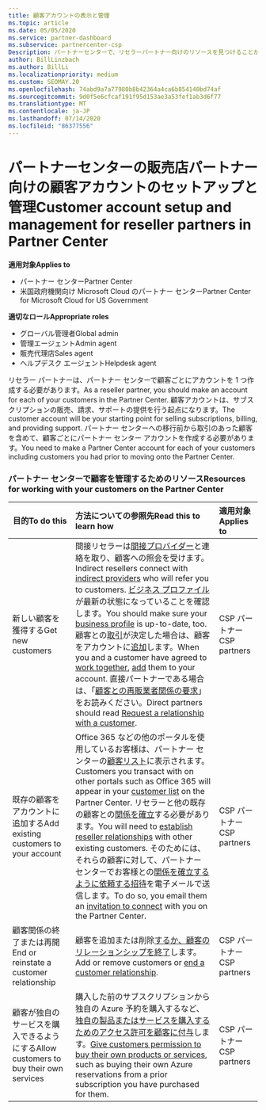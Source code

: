 ```yaml
---
title: 顧客アカウントの表示と管理
ms.topic: article
ms.date: 05/05/2020
ms.service: partner-dashboard
ms.subservice: partnercenter-csp
Description: パートナーセンターで、リセラーパートナー向けのリソースを見つけることができます。 これには、サブスクリプション、請求、またはオファーのサポートを販売する前の顧客アカウントの作成が含まれます。
author: BillLinzbach
ms.author: BillLi
ms.localizationpriority: medium
ms.custom: SEOMAY.20
ms.openlocfilehash: 74abd9a7a77980b8b42364a4ca6b854140bd74af
ms.sourcegitcommit: 9d0f5e6cfcaf191f95d153ae3a53fef1ab3d6f77
ms.translationtype: MT
ms.contentlocale: ja-JP
ms.lasthandoff: 07/14/2020
ms.locfileid: "86377556"
---
```

# <a name="customer-account-setup-and-management-for-reseller-partners-in-partner-center"></a><span data-ttu-id="79265-104">パートナーセンターの販売店パートナー向けの顧客アカウントのセットアップと管理</span><span class="sxs-lookup"><span data-stu-id="79265-104">Customer account setup and management for reseller partners in Partner Center</span></span>

<span data-ttu-id="79265-105">**適用対象**</span><span class="sxs-lookup"><span data-stu-id="79265-105">**Applies to**</span></span>

-  <span data-ttu-id="79265-106">パートナー センター</span><span class="sxs-lookup"><span data-stu-id="79265-106">Partner Center</span></span>
-  <span data-ttu-id="79265-107">米国政府機関向け Microsoft Cloud のパートナー センター</span><span class="sxs-lookup"><span data-stu-id="79265-107">Partner Center for Microsoft Cloud for US Government</span></span>

<span data-ttu-id="79265-108">**適切なロール**</span><span class="sxs-lookup"><span data-stu-id="79265-108">**Appropriate roles**</span></span>

- <span data-ttu-id="79265-109">グローバル管理者</span><span class="sxs-lookup"><span data-stu-id="79265-109">Global admin</span></span>
- <span data-ttu-id="79265-110">管理エージェント</span><span class="sxs-lookup"><span data-stu-id="79265-110">Admin agent</span></span>
- <span data-ttu-id="79265-111">販売代理店</span><span class="sxs-lookup"><span data-stu-id="79265-111">Sales agent</span></span>
- <span data-ttu-id="79265-112">ヘルプデスク エージェント</span><span class="sxs-lookup"><span data-stu-id="79265-112">Helpdesk agent</span></span>

<span data-ttu-id="79265-113">リセラー パートナーは、パートナー センターで顧客ごとにアカウントを 1 つ作成する必要があります。</span><span class="sxs-lookup"><span data-stu-id="79265-113">As a reseller partner, you should make an account for each of your customers in the Partner Center.</span></span> <span data-ttu-id="79265-114">顧客アカウントは、サブスクリプションの販売、請求、サポートの提供を行う起点になります。</span><span class="sxs-lookup"><span data-stu-id="79265-114">The customer account will be your starting point for selling subscriptions, billing, and providing support.</span></span> <span data-ttu-id="79265-115">パートナー センターへの移行前から取引のあった顧客を含めて、顧客ごとにパートナー センター アカウントを作成する必要があります。</span><span class="sxs-lookup"><span data-stu-id="79265-115">You need to make a Partner Center account for each of your customers including customers you had prior to moving onto the Partner Center.</span></span>

### <a name="resources-for-working-with-your-customers-on-the-partner-center"></a><span data-ttu-id="79265-116">パートナー センターで顧客を管理するためのリソース</span><span class="sxs-lookup"><span data-stu-id="79265-116">Resources for working with your customers on the Partner Center</span></span>

|<span data-ttu-id="79265-117">**目的**</span><span class="sxs-lookup"><span data-stu-id="79265-117">**To do this**</span></span>   |<span data-ttu-id="79265-118">**方法についての参照先**</span><span class="sxs-lookup"><span data-stu-id="79265-118">**Read this to learn how**</span></span>   |<span data-ttu-id="79265-119">**適用対象**</span><span class="sxs-lookup"><span data-stu-id="79265-119">**Applies to**</span></span>|
|-----------------|:----------------------------|:--------------|
|<span data-ttu-id="79265-120">新しい顧客を獲得する</span><span class="sxs-lookup"><span data-stu-id="79265-120">Get new customers</span></span>|<span data-ttu-id="79265-121">間接リセラーは[間接プロバイダー](indirect-reseller-tasks-in-partner-center.md)と連絡を取り、顧客への照会を受けます。</span><span class="sxs-lookup"><span data-stu-id="79265-121">Indirect resellers connect with [indirect providers](indirect-reseller-tasks-in-partner-center.md) who will refer you to customers.</span></span> <span data-ttu-id="79265-122">[ビジネス プロファイル](create-a-marketing-profile.md)が最新の状態になっていることを確認します。</span><span class="sxs-lookup"><span data-stu-id="79265-122">You should make sure your [business profile](create-a-marketing-profile.md) is up-to-date, too.</span></span> <span data-ttu-id="79265-123">顧客との[取引](responding-to-referrals.md)が決定した場合は、顧客をアカウントに[追加](add-a-new-customer.md)します。</span><span class="sxs-lookup"><span data-stu-id="79265-123">When you and a customer have agreed to [work together](responding-to-referrals.md), [add](add-a-new-customer.md) them to your account.</span></span> <span data-ttu-id="79265-124">直接パートナーである場合は、「[顧客との再販業者関係の要求](request-a-relationship-with-a-customer.md)」をお読みください。</span><span class="sxs-lookup"><span data-stu-id="79265-124">Direct partners should read [ Request a relationship with a customer](request-a-relationship-with-a-customer.md).</span></span>|<span data-ttu-id="79265-125">CSP パートナー</span><span class="sxs-lookup"><span data-stu-id="79265-125">CSP partners</span></span>|
|<span data-ttu-id="79265-126">既存の顧客をアカウントに追加する</span><span class="sxs-lookup"><span data-stu-id="79265-126">Add existing customers to your account</span></span>   | <span data-ttu-id="79265-127">Office 365 などの他のポータルを使用しているお客様は、パートナー センターの[顧客リスト](see-your-customer-list.md)に表示されます。</span><span class="sxs-lookup"><span data-stu-id="79265-127">Customers you transact with on other portals such as Office 365 will appear in your [customer list](see-your-customer-list.md) on the Partner Center.</span></span> <span data-ttu-id="79265-128">リセラーと他の既存の顧客との[関係を確立](indirect-reseller-tasks-in-partner-center.md)する必要があります。</span><span class="sxs-lookup"><span data-stu-id="79265-128">You will need to [establish reseller relationships](indirect-reseller-tasks-in-partner-center.md) with other existing customers.</span></span> <span data-ttu-id="79265-129">そのためには、それらの顧客に対して、パートナー センターでお客様との[関係を確立するように依頼する招待](responding-to-referrals.md)を電子メールで送信します。</span><span class="sxs-lookup"><span data-stu-id="79265-129">To do so, you email them an [invitation to connect](responding-to-referrals.md) with you on the Partner Center.</span></span>   | <span data-ttu-id="79265-130">CSP パートナー</span><span class="sxs-lookup"><span data-stu-id="79265-130">CSP partners</span></span>   |
|<span data-ttu-id="79265-131">顧客関係の終了または再開</span><span class="sxs-lookup"><span data-stu-id="79265-131">End or reinstate a customer relationship</span></span>   | <span data-ttu-id="79265-132">顧客を追加または削除[するか、顧客のリレーションシップを終了](remove-a-relationship.md)します。</span><span class="sxs-lookup"><span data-stu-id="79265-132">Add or remove customers or [end a customer relationship](remove-a-relationship.md).</span></span>  |   <span data-ttu-id="79265-133">CSP パートナー</span><span class="sxs-lookup"><span data-stu-id="79265-133">CSP partners</span></span> |
|<span data-ttu-id="79265-134">顧客が独自のサービスを購入できるようにする</span><span class="sxs-lookup"><span data-stu-id="79265-134">Allow customers to buy their own services</span></span>   | <span data-ttu-id="79265-135">購入した前のサブスクリプションから独自の Azure 予約を購入するなど、[独自の製品またはサービスを購入するためのアクセス許可を顧客に付与](give-customers-permission.md)します。</span><span class="sxs-lookup"><span data-stu-id="79265-135">[Give customers permission to buy their own products or services](give-customers-permission.md), such as buying their own Azure reservations from a prior subscription you have purchased for them.</span></span>  | <span data-ttu-id="79265-136">CSP パートナー</span><span class="sxs-lookup"><span data-stu-id="79265-136">CSP partners</span></span> |